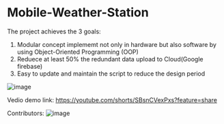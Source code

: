 # Mobile-Weather-Station
The project achieves the 3 goals:
1. Modular concept implememt not only in hardware but also software by using Object-Oriented Programming (OOP)
2. Reduece at least 50% the redundant data upload to Cloud(Google firebase)
3. Easy to update and maintain the script to reduce the design period

![image](https://user-images.githubusercontent.com/89892249/175788070-d1e77163-4127-4aa5-9029-348111d97247.png)

Vedio demo link: https://youtube.com/shorts/SBsnCVexPxs?feature=share

Contributors:
![image](https://user-images.githubusercontent.com/89892249/175788143-390d1204-b8ad-483b-91bf-f6d54a53208d.png)
